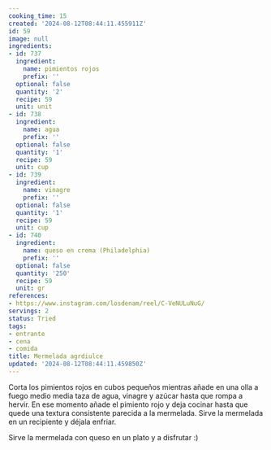 ```yaml
---
cooking_time: 15
created: '2024-08-12T08:44:11.455911Z'
id: 59
image: null
ingredients:
- id: 737
  ingredient:
    name: pimientos rojos
    prefix: ''
  optional: false
  quantity: '2'
  recipe: 59
  unit: unit
- id: 738
  ingredient:
    name: agua
    prefix: ''
  optional: false
  quantity: '1'
  recipe: 59
  unit: cup
- id: 739
  ingredient:
    name: vinagre
    prefix: ''
  optional: false
  quantity: '1'
  recipe: 59
  unit: cup
- id: 740
  ingredient:
    name: queso en crema (Philadelphia)
    prefix: ''
  optional: false
  quantity: '250'
  recipe: 59
  unit: gr
references:
- https://www.instagram.com/losdenam/reel/C-VeNULuNuG/
servings: 2
status: Tried
tags:
- entrante
- cena
- comida
title: Mermelada agrdiulce
updated: '2024-08-12T08:44:11.459850Z'
---
```

Corta los pimientos rojos en cubos pequeños mientras añade en una olla a fuego medio media taza de agua, vinagre y azúcar hasta que rompa a hervir. En ese momento añade el pimiento rojo y deja cocinar hasta que quede una textura consistente parecida a la mermelada. Sirve la mermelada en un recipiente y déjala enfriar.

Sirve la mermelada con queso en un plato y a disfrutar :)

